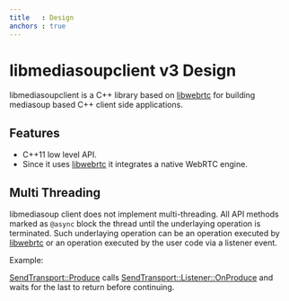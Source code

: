 ```yaml
---
title   : Design
anchors : true
---
```



# libmediasoupclient v3 Design

libmediasoupclient is a C++ library based on [libwebrtc](https://webrtc.org/) for building mediasoup based C++ client side applications.

## Features

* C++11 low level API.
* Since it uses [libwebrtc](https://webrtc.org/) it integrates a native WebRTC engine.


## Multi Threading

libmediasoup client does not implement multi-threading. All API methods marked as `@async` block the thread until the underlaying operation is terminated. Such underlaying operation can be an operation executed by [libwebrtc](https://webrtc.org/) or an operation executed by the user code via a listener event.

Example:

[SendTransport::Produce](/documentation/v3/libmediasoupclient/api/#SendTransport-Produce) calls [SendTransport::Listener::OnProduce](/documentation/v3/libmediasoupclient/api/#SendTransportListener-OnProduce) and waits for the last to return before continuing.
